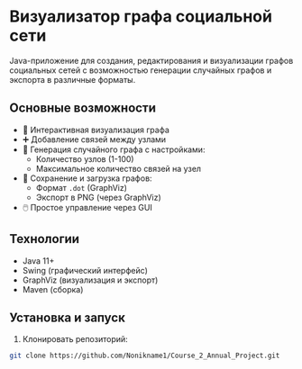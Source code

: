 # Визуализатор графа социальной сети

Java-приложение для создания, редактирования и визуализации графов социальных сетей с возможностью генерации случайных графов и экспорта в различные форматы.

## Основные возможности

- 🎨 Интерактивная визуализация графа
- ➕ Добавление связей между узлами
- 🎲 Генерация случайного графа с настройками:
    - Количество узлов (1-100)
    - Максимальное количество связей на узел
- 💾 Сохранение и загрузка графов:
    - Формат `.dot` (GraphViz)
    - Экспорт в PNG (через GraphViz)
- 🖱️ Простое управление через GUI

## Технологии

- Java 11+
- Swing (графический интерфейс)
- GraphViz (визуализация и экспорт)
- Maven (сборка)

## Установка и запуск

1. Клонировать репозиторий:
```bash
git clone https://github.com/Nonikname1/Course_2_Annual_Project.git
